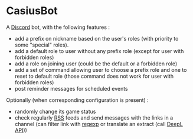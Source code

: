 # CasiusBot

A [Discord](https://discord.com/) bot, with the following features :
- add a prefix on nickname based on the user's roles (with priority to some "special" roles).
- add a default role to user without any prefix role (except for user with forbidden roles)
- add a role on joining user (could be the default or a forbidden role)
- add a set of command allowing user to choose a prefix role and one to reset to default role (those command does not work for user with forbidden roles)
- post reminder messages for scheduled events

Optionally (when corresponding configuration is present) :
- randomly change its game status
- check regularly [RSS](https://www.rssboard.org/rss-specification) feeds and send messages with the links in a channel (can filter link with [regexp](https://en.wikipedia.org/wiki/Regular_expression) or translate an extract (call [DeepL API](https://www.deepl.com/)))